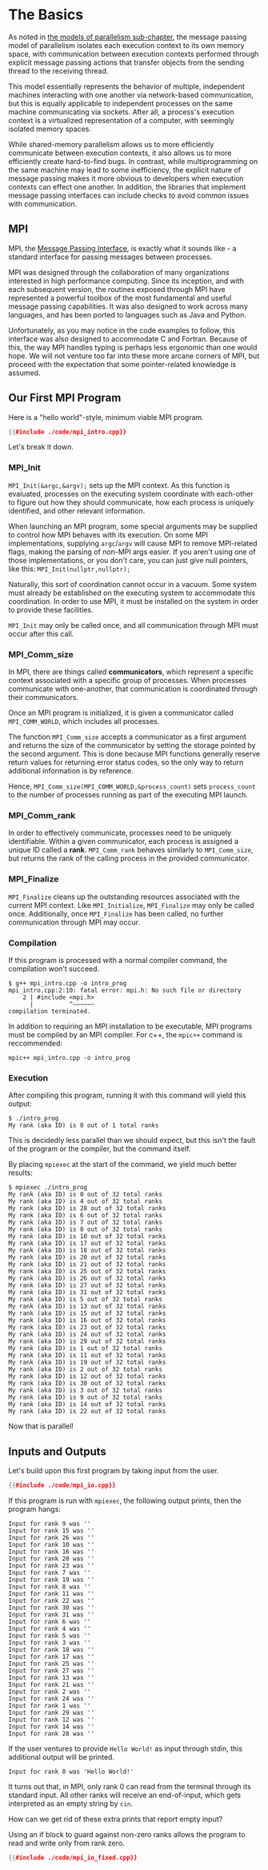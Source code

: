 # The Basics

As noted in [the models of parallelism sub-chapter](../intro/models.md), the message passing model of parallelism isolates each execution context to its own memory space, with communication between execution contexts performed through explicit message passing actions that transfer objects from the sending thread to the receiving thread.

This model essentially represents the behavior of multiple, independent machines interacting with one another via network-based communication, but this is equally applicable to independent processes on the same machine communicating via sockets.
After all, a process's execution context is a virtualized representation of a computer, with seemingly isolated memory spaces.

While shared-memory parallelism allows us to more efficiently communicate between execution contexts, it also allows us to more efficiently create hard-to-find bugs.
In contrast, while multiprogramming on the same machine may lead to some inefficiency, the explicit nature of message passing makes it more obvious to developers when execution contexts can effect one another.
In addition, the libraries that implement message passing interfaces can include checks to avoid common issues with communication.

## MPI

MPI, the [Message Passing Interface](https://en.wikipedia.org/wiki/Message_Passing_Interface), is exactly what it sounds like - a standard interface for passing messages between processes.

MPI was designed through the collaboration of many organizations interested in high performance computing.
Since its inception, and with each subsequent version, the routines exposed through MPI have represented a powerful toolbox of the most fundamental and useful message passing capabilities.
It was also designed to work across many languages, and has been ported to languages such as Java and Python.

Unfortunately, as you may notice in the code examples to follow, this interface was also designed to accommodate C and Fortran.
Because of this, the way MPI handles typing is perhaps less ergonomic than one would hope.
We will not venture too far into these more arcane corners of MPI, but proceed with the expectation that some pointer-related knowledge is assumed.


## Our First MPI Program

Here is a "hello world"-style, minimum viable MPI program.

```cpp
{{#include ./code/mpi_intro.cpp}}
```

Let's break it down.

### MPI_Init

`MPI_Init(&argc,&argv);` sets up the MPI context.
As this function is evaluated, processes on the executing system coordinate with each-other to figure out how they should communicate, how each process is uniquely identified, and other relevant information.

When launching an MPI program, some special arguments may be supplied to control how MPI behaves with its execution.
On some MPI implementations, supplying `argc`/`argv` will cause MPI to remove MPI-related flags, making the parsing of non-MPI args easier.
If you aren't using one of those implementations, or you don't care, you can just give null pointers, like this: `MPI_Init(nullptr,nullptr);`

Naturally, this sort of coordination cannot occur in a vacuum.
Some system must already be established on the executing system to accommodate this coordination.
In order to use MPI, it must be installed on the system in order to provide these facilities.

`MPI_Init` may only be called once, and all communication through MPI must occur after this call.

### MPI_Comm_size

In MPI, there are things called **communicators**, which represent a specific context associated with a specific group of processes.
When processes communicate with one-another, that communication is coordinated through their communicators.

Once an MPI program is initialized, it is given a communicator called `MPI_COMM_WORLD`, which includes all processes.

The function `MPI_Comm_size` accepts a communicator as a first argument and returns the size of the communicator by setting the storage pointed by the second argument.
This is done because MPI functions generally reserve return values for returning error status codes, so the only way to return additional information is by reference.

Hence, `MPI_Comm_size(MPI_COMM_WORLD,&process_count)` sets `process_count` to the number of processes running as part of the executing MPI launch.

### MPI_Comm_rank

In order to effectively communicate, processes need to be uniquely identifiable.
Within a given communicator, each process is assigned a unique ID called a **rank**.
`MPI_Comm_rank` behaves similarly to `MPI_Comm_size`, but returns the rank of the calling process in the provided communicator.


### MPI_Finalize

`MPI_Finalize` cleans up the outstanding resources associated with the current MPI context.
Like `MPI_Initialize`, `MPI_Finalize` may only be called once.
Additionally, once `MPI_Finalize` has been called, no further communication through MPI may occur.

### Compilation

If this program is processed with a normal compiler command, the compilation won't succeed.
```console
$ g++ mpi_intro.cpp -o intro_prog
mpi_intro.cpp:2:10: fatal error: mpi.h: No such file or directory
    2 | #include <mpi.h>
      |          ^~~~~~~
compilation terminated.
```

In addition to requiring an MPI installation to be executable, MPI programs must be compiled by an MPI compiler.
For c++, the `mpic++` command is reccommended:
```console
mpic++ mpi_intro.cpp -o intro_prog
```

### Execution

After compiling this program, running it with this command will yield this output:
```console
$ ./intro_prog
My rank (aka ID) is 0 out of 1 total ranks
```

This is decidedly less parallel than we should expect, but this isn't the fault of the program or the compiler, but the command itself.

By placing `mpiexec` at the start of the command, we yield much better results:
```console
$ mpiexec ./intro_prog
My rank (aka ID) is 0 out of 32 total ranks
My rank (aka ID) is 4 out of 32 total ranks
My rank (aka ID) is 28 out of 32 total ranks
My rank (aka ID) is 6 out of 32 total ranks
My rank (aka ID) is 7 out of 32 total ranks
My rank (aka ID) is 8 out of 32 total ranks
My rank (aka ID) is 10 out of 32 total ranks
My rank (aka ID) is 17 out of 32 total ranks
My rank (aka ID) is 18 out of 32 total ranks
My rank (aka ID) is 20 out of 32 total ranks
My rank (aka ID) is 21 out of 32 total ranks
My rank (aka ID) is 25 out of 32 total ranks
My rank (aka ID) is 26 out of 32 total ranks
My rank (aka ID) is 27 out of 32 total ranks
My rank (aka ID) is 31 out of 32 total ranks
My rank (aka ID) is 5 out of 32 total ranks
My rank (aka ID) is 13 out of 32 total ranks
My rank (aka ID) is 15 out of 32 total ranks
My rank (aka ID) is 16 out of 32 total ranks
My rank (aka ID) is 23 out of 32 total ranks
My rank (aka ID) is 24 out of 32 total ranks
My rank (aka ID) is 29 out of 32 total ranks
My rank (aka ID) is 1 out of 32 total ranks
My rank (aka ID) is 11 out of 32 total ranks
My rank (aka ID) is 19 out of 32 total ranks
My rank (aka ID) is 2 out of 32 total ranks
My rank (aka ID) is 12 out of 32 total ranks
My rank (aka ID) is 30 out of 32 total ranks
My rank (aka ID) is 3 out of 32 total ranks
My rank (aka ID) is 9 out of 32 total ranks
My rank (aka ID) is 14 out of 32 total ranks
My rank (aka ID) is 22 out of 32 total ranks
```

Now that is parallel!

## Inputs and Outputs

Let's build upon this first program by taking input from the user.

```cpp
{{#include ./code/mpi_io.cpp}}
```

If this program is run with `mpiexec`, the following output prints, then the program hangs:
```console
Input for rank 9 was ''
Input for rank 15 was ''
Input for rank 26 was ''
Input for rank 10 was ''
Input for rank 16 was ''
Input for rank 20 was ''
Input for rank 23 was ''
Input for rank 7 was ''
Input for rank 19 was ''
Input for rank 8 was ''
Input for rank 11 was ''
Input for rank 22 was ''
Input for rank 30 was ''
Input for rank 31 was ''
Input for rank 6 was ''
Input for rank 4 was ''
Input for rank 5 was ''
Input for rank 3 was ''
Input for rank 18 was ''
Input for rank 17 was ''
Input for rank 25 was ''
Input for rank 27 was ''
Input for rank 13 was ''
Input for rank 21 was ''
Input for rank 2 was ''
Input for rank 24 was ''
Input for rank 1 was ''
Input for rank 29 was ''
Input for rank 12 was ''
Input for rank 14 was ''
Input for rank 28 was ''
```

If the user ventures to provide `Hello World!` as input through stdin, this additional output will be printed.

```console
Input for rank 0 was 'Hello World!'
```

It turns out that, in MPI, only rank 0 can read from the terminal through its standard input.
All other ranks will receive an end-of-input, which gets interpreted as an empty string by `cin`.

How can we get rid of these extra prints that report empty input?

Using an if block to guard against non-zero ranks allows the program to read and write only from rank zero.


```cpp
{{#include ./code/mpi_io_fixed.cpp}}
```

